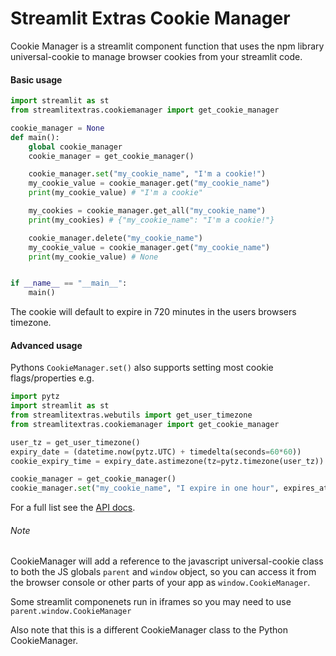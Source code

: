 # Streamlit Extras Cookie Manager

Cookie Manager is a streamlit component function that uses the npm library universal-cookie to manage browser cookies from your streamlit code.


#### Basic usage

```Python
import streamlit as st
from streamlitextras.cookiemanager import get_cookie_manager

cookie_manager = None
def main():
    global cookie_manager
    cookie_manager = get_cookie_manager()

    cookie_manager.set("my_cookie_name", "I'm a cookie!")
    my_cookie_value = cookie_manager.get("my_cookie_name")
    print(my_cookie_value) # "I'm a cookie"

    my_cookies = cookie_manager.get_all("my_cookie_name")
    print(my_cookies) # {"my_cookie_name": "I'm a cookie!"}

    cookie_manager.delete("my_cookie_name")
    my_cookie_value = cookie_manager.get("my_cookie_name")
    print(my_cookie_value) # None


if __name__ == "__main__":
    main()
```

The cookie will default to expire in 720 minutes in the users browsers timezone.


#### Advanced usage

Pythons `CookieManager.set()` also supports setting most cookie flags/properties  e.g.

```Python
import pytz
import streamlit as st
from streamlitextras.webutils import get_user_timezone
from streamlitextras.cookiemanager import get_cookie_manager

user_tz = get_user_timezone()
expiry_date = (datetime.now(pytz.UTC) + timedelta(seconds=60*60))
cookie_expiry_time = expiry_date.astimezone(tz=pytz.timezone(user_tz))

cookie_manager = get_cookie_manager()
cookie_manager.set("my_cookie_name", "I expire in one hour", expires_at=cookie_expiry_time)
```

For a full list see the [API docs](https://streamlitextras.readthedocs.io/en/latest/api/streamlitextras.html).

###### Note

CookieManager will add a reference to the javascript universal-cookie class to both the JS globals `parent` and `window` object, so you can access it from the browser console or other parts of your app as `window.CookieManager`.

Some streamlit componenets run in iframes so you may need to use `parent.window.CookieManager`

Also note that this is a different CookieManager class to the Python CookieManager.